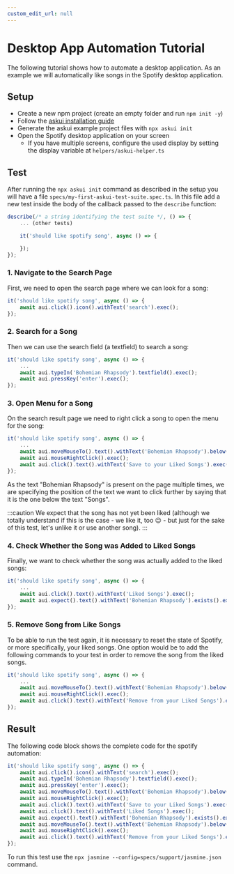 ```yaml
---
custom_edit_url: null
---
```


# Desktop App Automation Tutorial

The following tutorial shows how to automate a desktop application. As an example we will automatically like songs in the Spotify desktop application.

## Setup

* Create a new npm project (create an empty folder and run `npm init -y`)
* Follow the [askui installation guide](../02-Getting%20Started/getting-started.md)
* Generate the askui example project files with `npx askui init`
* Open the Spotify desktop application on your screen
  * If you have multiple screens, configure the used display by setting the display variable at `helpers/askui-helper.ts`

## Test

After running the `npx askui init` command as described in the setup you will have a file `specs/my-first-askui-test-suite.spec.ts`. In this file add a new test inside the body of the callback passed to the `describe` function:

```ts
describe(/* a string identifying the test suite */, () => {
    ... (other tests)

    it('should like spotify song', async () => {

    });
});
```

### 1. Navigate to the Search Page

First, we need to open the search page where we can look for a song:

```ts
it('should like spotify song', async () => {
    await aui.click().icon().withText('search').exec();
});
```

### 2. Search for a Song

Then we can use the search field (a textfield) to search a song:

```ts
it('should like spotify song', async () => {
    ...
    await aui.typeIn('Bohemian Rhapsody').textfield().exec();
    await aui.pressKey('enter').exec();
});
```

### 3. Open Menu for a Song

On the search result page we need to right click a song to open the menu for the song:

```ts
it('should like spotify song', async () => {
    ...
    await aui.moveMouseTo().text().withText('Bohemian Rhapsody').below().text().withText('Songs').exec();
    await aui.mouseRightClick().exec();
    await aui.click().text().withText('Save to your Liked Songs').exec();
});
```

As the text "Bohemian Rhapsody" is present on the page multiple times, we are specifying the position of the text we want to click further by saying that it is the one below the text "Songs".

:::caution
We expect that the song has not yet been liked (although we totally understand if this is the case - we like it, too 😉 - but just for the sake of this test, let's unlike it or use another song).
:::

### 4. Check Whether the Song was Added to Liked Songs

Finally, we want to check whether the song was actually added to the liked songs:

```ts
it('should like spotify song', async () => {
    ...
    await aui.click().text().withText('Liked Songs').exec();
    await aui.expect().text().withText('Bohemian Rhapsody').exists().exec();
});
```

### 5. Remove Song from Like Songs

To be able to run the test again, it is necessary to reset the state of Spotify, or more specifically, your liked songs. One option would be to add the following commands to your test in order to remove the song from the liked songs.

```ts
it('should like spotify song', async () => {
    ...
    await aui.moveMouseTo().text().withText('Bohemian Rhapsody').below().text().withText('Title').exec();
    await aui.mouseRightClick().exec();
    await aui.click().text().withText('Remove from your Liked Songs').exec();
});
```

## Result

The following code block shows the complete code for the spotify automation:

```ts
it('should like spotify song', async () => {
    await aui.click().icon().withText('search').exec();
    await aui.typeIn('Bohemian Rhapsody').textfield().exec();
    await aui.pressKey('enter').exec();
    await aui.moveMouseTo().text().withText('Bohemian Rhapsody').below().text().withText('Songs').exec();
    await aui.mouseRightClick().exec();
    await aui.click().text().withText('Save to your Liked Songs').exec();
    await aui.click().text().withText('Liked Songs').exec();
    await aui.expect().text().withText('Bohemian Rhapsody').exists().exec();
    await aui.moveMouseTo().text().withText('Bohemian Rhapsody').below().text().withText('Title').exec();
    await aui.mouseRightClick().exec();
    await aui.click().text().withText('Remove from your Liked Songs').exec();
});
```

To run this test use the `npx jasmine --config=specs/support/jasmine.json` command.
